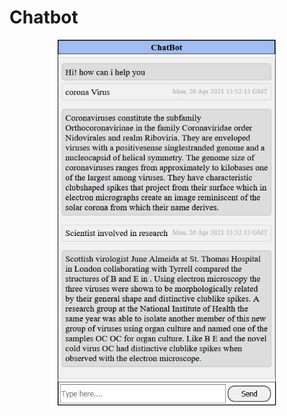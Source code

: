 # Chatbot

<p align="center">
  <img src='/chatbot_png.png' width="350" title="hover text">
  
</p>
